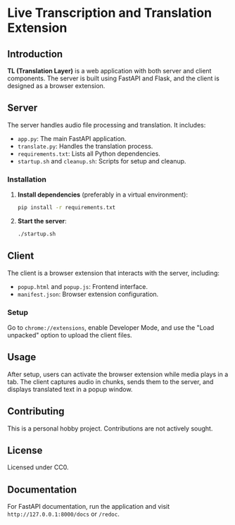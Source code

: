 
# Live Transcription and Translation Extension

## Introduction
**TL (Translation Layer)** is a web application with both server and client components. The server is built using FastAPI and Flask, and the client is designed as a browser extension.

## Server
The server handles audio file processing and translation. It includes:
- `app.py`: The main FastAPI application.
- `translate.py`: Handles the translation process.
- `requirements.txt`: Lists all Python dependencies.
- `startup.sh` and `cleanup.sh`: Scripts for setup and cleanup.

### Installation
1. **Install dependencies** (preferably in a virtual environment):
   ```sh
   pip install -r requirements.txt
   ```
2. **Start the server**:
   ```sh
   ./startup.sh
   ```

## Client
The client is a browser extension that interacts with the server, including:
- `popup.html` and `popup.js`: Frontend interface.
- `manifest.json`: Browser extension configuration.

### Setup
Go to `chrome://extensions`, enable Developer Mode, and use the "Load unpacked" option to upload the client files.

## Usage
After setup, users can activate the browser extension while media plays in a tab. The client captures audio in chunks, sends them to the server, and displays translated text in a popup window.

## Contributing
This is a personal hobby project. Contributions are not actively sought.

## License
Licensed under CC0.

## Documentation
For FastAPI documentation, run the application and visit `http://127.0.0.1:8000/docs` or `/redoc`.
